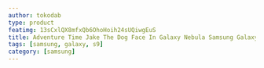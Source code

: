 ```yaml
---
author: tokodab
type: product
featimg: 13sCxlQX8mfxQb6OhoHoih24sUQiwgEuS
title: Adventure Time Jake The Dog Face In Galaxy Nebula Samsung Galaxy S9 Case
tags: [samsung, galaxy, s9]
category: [samsung]
---
```

